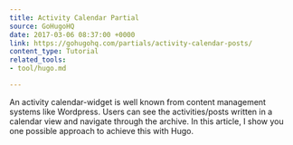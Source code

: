 ```yaml
---
title: Activity Calendar Partial
source: GoHugoHQ
date: 2017-03-06 08:37:00 +0000
link: https://gohugohq.com/partials/activity-calendar-posts/
content_type: Tutorial
related_tools:
- tool/hugo.md

---
```

An activity calendar-widget is well known from content management systems like Wordpress. Users can see the activities/posts written in a calendar view and navigate through the archive. In this article, I show you one possible approach to achieve this with Hugo.





